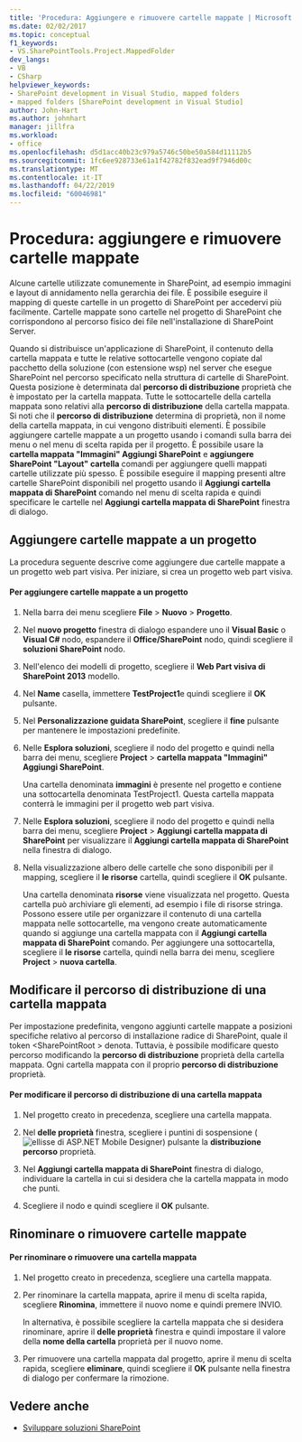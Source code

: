 ```yaml
---
title: 'Procedura: Aggiungere e rimuovere cartelle mappate | Microsoft Docs'
ms.date: 02/02/2017
ms.topic: conceptual
f1_keywords:
- VS.SharePointTools.Project.MappedFolder
dev_langs:
- VB
- CSharp
helpviewer_keywords:
- SharePoint development in Visual Studio, mapped folders
- mapped folders [SharePoint development in Visual Studio]
author: John-Hart
ms.author: johnhart
manager: jillfra
ms.workload:
- office
ms.openlocfilehash: d5d1acc40b23c979a5746c50be50a584d11112b5
ms.sourcegitcommit: 1fc6ee928733e61a1f42782f832ead9f7946d00c
ms.translationtype: MT
ms.contentlocale: it-IT
ms.lasthandoff: 04/22/2019
ms.locfileid: "60046981"
---
```

# <a name="how-to-add-and-remove-mapped-folders"></a>Procedura: aggiungere e rimuovere cartelle mappate
  Alcune cartelle utilizzate comunemente in SharePoint, ad esempio immagini e layout di annidamento nella gerarchia dei file. È possibile eseguire il mapping di queste cartelle in un progetto di SharePoint per accedervi più facilmente. Cartelle mappate sono cartelle nel progetto di SharePoint che corrispondono al percorso fisico dei file nell'installazione di SharePoint Server.

 Quando si distribuisce un'applicazione di SharePoint, il contenuto della cartella mappata e tutte le relative sottocartelle vengono copiate dal pacchetto della soluzione (con estensione wsp) nel server che esegue SharePoint nel percorso specificato nella struttura di cartelle di SharePoint. Questa posizione è determinata dal **percorso di distribuzione** proprietà che è impostato per la cartella mappata. Tutte le sottocartelle della cartella mappata sono relativi alla **percorso di distribuzione** della cartella mappata. Si noti che il **percorso di distribuzione** determina di proprietà, non il nome della cartella mappata, in cui vengono distribuiti elementi.
È possibile aggiungere cartelle mappate a un progetto usando i comandi sulla barra dei menu o nel menu di scelta rapida per il progetto. È possibile usare la **cartella mappata "Immagini" Aggiungi SharePoint** e **aggiungere SharePoint "Layout" cartella** comandi per aggiungere quelli mappati cartelle utilizzate più spesso. È possibile eseguire il mapping presenti altre cartelle SharePoint disponibili nel progetto usando il **Aggiungi cartella mappata di SharePoint** comando nel menu di scelta rapida e quindi specificare le cartelle nel **Aggiungi cartella mappata di SharePoint** finestra di dialogo.

## <a name="add-mapped-folders-to-a-project"></a>Aggiungere cartelle mappate a un progetto
 La procedura seguente descrive come aggiungere due cartelle mappate a un progetto web part visiva. Per iniziare, si crea un progetto web part visiva.

#### <a name="to-add-mapped-folders-to-a-project"></a>Per aggiungere cartelle mappate a un progetto

1. Nella barra dei menu scegliere **File** > **Nuovo** > **Progetto**.

2. Nel **nuovo progetto** finestra di dialogo espandere uno il **Visual Basic** o **Visual C#**  nodo, espandere il **Office/SharePoint** nodo, quindi scegliere il **soluzioni SharePoint** nodo.

3. Nell'elenco dei modelli di progetto, scegliere il **Web Part visiva di SharePoint 2013** modello.

4. Nel **Name** casella, immettere **TestProject1**e quindi scegliere il **OK** pulsante.

5. Nel **Personalizzazione guidata SharePoint**, scegliere il **fine** pulsante per mantenere le impostazioni predefinite.

6. Nelle **Esplora soluzioni**, scegliere il nodo del progetto e quindi nella barra dei menu, scegliere **Project** > **cartella mappata "Immagini" Aggiungi SharePoint**.

     Una cartella denominata **immagini** è presente nel progetto e contiene una sottocartella denominata TestProject1. Questa cartella mappata conterrà le immagini per il progetto web part visiva.

7. Nelle **Esplora soluzioni**, scegliere il nodo del progetto e quindi nella barra dei menu, scegliere **Project** > **Aggiungi cartella mappata di SharePoint** per visualizzare il  **Aggiungi cartella mappata di SharePoint** nella finestra di dialogo.

8. Nella visualizzazione albero delle cartelle che sono disponibili per il mapping, scegliere il **le risorse** cartella, quindi scegliere il **OK** pulsante.

     Una cartella denominata **risorse** viene visualizzata nel progetto. Questa cartella può archiviare gli elementi, ad esempio i file di risorse stringa. Possono essere utile per organizzare il contenuto di una cartella mappata nelle sottocartelle, ma vengono create automaticamente quando si aggiunge una cartella mappata con il **Aggiungi cartella mappata di SharePoint** comando. Per aggiungere una sottocartella, scegliere il **le risorse** cartella, quindi nella barra dei menu, scegliere **Project** > **nuova cartella**.

## <a name="change-the-deployment-location-of-a-mapped-folder"></a>Modificare il percorso di distribuzione di una cartella mappata
 Per impostazione predefinita, vengono aggiunti cartelle mappate a posizioni specifiche relativo al percorso di installazione radice di SharePoint, quale il token \<SharePointRoot > denota. Tuttavia, è possibile modificare questo percorso modificando la **percorso di distribuzione** proprietà della cartella mappata. Ogni cartella mappata con il proprio **percorso di distribuzione** proprietà.

#### <a name="to-change-the-deployment-location-of-a-mapped-folder"></a>Per modificare il percorso di distribuzione di una cartella mappata

1. Nel progetto creato in precedenza, scegliere una cartella mappata.

2. Nel **delle proprietà** finestra, scegliere i puntini di sospensione (![ellisse di ASP.NET Mobile Designer](../sharepoint/media/mwellipsis.gif "ellisse di ASP.NET Mobile Designer")) pulsante la **distribuzione percorso** proprietà.

3. Nel **Aggiungi cartella mappata di SharePoint** finestra di dialogo, individuare la cartella in cui si desidera che la cartella mappata in modo che punti.

4. Scegliere il nodo e quindi scegliere il **OK** pulsante.

## <a name="rename-or-remove-mapped-folders"></a>Rinominare o rimuovere cartelle mappate

#### <a name="to-rename-or-remove-a-mapped-folder"></a>Per rinominare o rimuovere una cartella mappata

1. Nel progetto creato in precedenza, scegliere una cartella mappata.

2. Per rinominare la cartella mappata, aprire il menu di scelta rapida, scegliere **Rinomina**, immettere il nuovo nome e quindi premere INVIO.

     In alternativa, è possibile scegliere la cartella mappata che si desidera rinominare, aprire il **delle proprietà** finestra e quindi impostare il valore della **nome della cartella** proprietà per il nuovo nome.

3. Per rimuovere una cartella mappata dal progetto, aprire il menu di scelta rapida, scegliere **eliminare**, quindi scegliere il **OK** pulsante nella finestra di dialogo per confermare la rimozione.

## <a name="see-also"></a>Vedere anche
- [Sviluppare soluzioni SharePoint](../sharepoint/developing-sharepoint-solutions.md)
